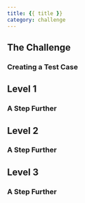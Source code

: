 ```yaml
---
title: {{ title }}
category: challenge
---
```



## The Challenge


### Creating a Test Case


## Level 1


### A Step Further


## Level 2


### A Step Further


## Level 3


### A Step Further

